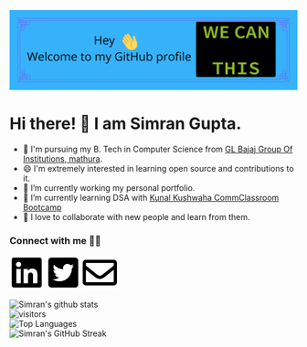 ![banner](https://raw.githubusercontent.com/simrangupta234/simrangupta234/master/welcome.gif)

# Hi there! 👋 I am Simran Gupta.

- 👔 I'm pursuing my B. Tech in Computer Science from [GL Bajaj Group Of Institutions, mathura](https://www.glbajajgroup.org/).
- 😄 I'm extremely interested in learning open source and contributions to it.
- 🔭 I’m currently working my personal portfolio.
- 🌱 I’m currently learning DSA with [Kunal Kushwaha CommClassroom Bootcamp](https://github.com/kunal-kushwaha/DSA-Bootcamp-Java)
- 🤝 I love to collaborate with new people and learn from them.

### Connect with me 🤝🏻
[![LinkedIn](https://raw.githubusercontent.com/simrangupta234/simrangupta234/master/linkedin.svg)](https://www.linkedin.com/in/simran-gupta123/)
[![Twitter](https://raw.githubusercontent.com/simrangupta234/simrangupta234/master/twitter.svg)](https://twitter.com/simrangupta234)
[![Gmail](https://raw.githubusercontent.com/simrangupta234/simrangupta234/master/gmail.svg)](simrangupta172002@gmail.com)

![Simran's github stats](https://github-readme-stats.vercel.app/api?username=simrangupta234&show_icons=true&hide_border=true)
<br />
![visitors](https://visitor-badge.laobi.icu/badge?page_id=simrangupta234.simrangupta234)
<br />
![Top Languages](https://github-readme-stats.vercel.app/api/top-langs/?username=simrangupta234)
<br />
![Simran's GitHub Streak](https://github-readme-streak-stats.herokuapp.com/?user=simrangupta234)
<br />
